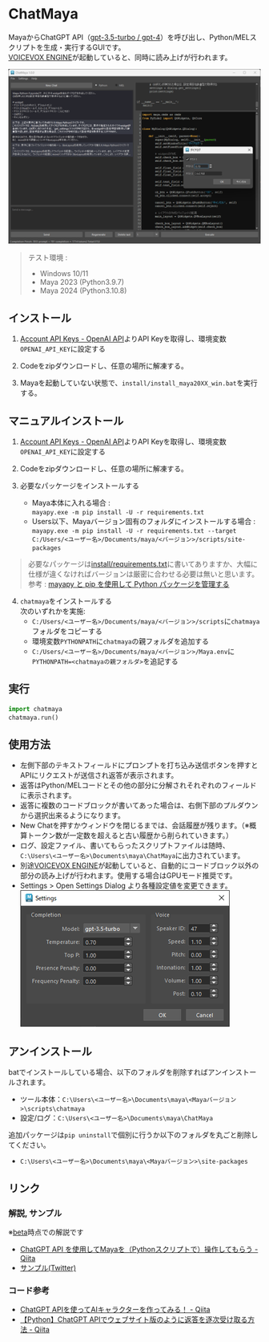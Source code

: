 # ChatMaya
MayaからChatGPT API（[gpt-3.5-turbo / gpt-4](https://platform.openai.com/docs/guides/chat)）を呼び出し、Python/MELスクリプトを生成・実行するGUIです。  
[VOICEVOX ENGINE](https://github.com/VOICEVOX/voicevox_engine)が起動していると、同時に読み上げが行われます。  

![example1](.images/example1.png)

> テスト環境 :
> * Windows 10/11
> * Maya 2023 (Python3.9.7)
> * Maya 2024 (Python3.10.8)

## インストール
1. [Account API Keys - OpenAI API](https://platform.openai.com/account/api-keys)よりAPI Keyを取得し、環境変数`OPENAI_API_KEY`に設定する  

2. Codeをzipダウンロードし、任意の場所に解凍する。

3. Mayaを起動していない状態で、`install/install_maya20XX_win.bat`を実行する。

## マニュアルインストール
1. [Account API Keys - OpenAI API](https://platform.openai.com/account/api-keys)よりAPI Keyを取得し、環境変数`OPENAI_API_KEY`に設定する  

2. Codeをzipダウンロードし、任意の場所に解凍する。

3. 必要なパッケージをインストールする
    * Maya本体に入れる場合 :  
    `mayapy.exe -m pip install -U -r requirements.txt`
    * Users以下、Mayaバージョン固有のフォルダにインストールする場合 :  
    `mayapy.exe -m pip install -U -r requirements.txt --target C:/Users/<ユーザー名>/Documents/maya/<バージョン>/scripts/site-packages`

> 必要なパッケージは[install/requirements.txt](install/requirements.txt)に書いてありますか、大幅に仕様が違くなければバージョンは厳密に合わせる必要は無いと思います。  
> 参考 : [mayapy と pip を使用して Python パッケージを管理する](https://help.autodesk.com/view/MAYAUL/2023/JPN/?guid=GUID-72A245EC-CDB4-46AB-BEE0-4BBBF9791627)

4. `chatmaya`をインストールする  
    次のいずれかを実施:
    * `C:/Users/<ユーザー名>/Documents/maya/<バージョン>/scripts`に`chatmaya`フォルダをコピーする
    * 環境変数`PYTHONPATH`に`chatmaya`の親フォルダを追加する
    * `C:/Users/<ユーザー名>/Documents/maya/<バージョン>/Maya.env`に`PYTHONPATH=<chatmayaの親フォルダ>`を追記する

## 実行
```python
import chatmaya
chatmaya.run()
```

## 使用方法
* 左側下部のテキストフィールドにプロンプトを打ち込み送信ボタンを押すとAPIにリクエストが送信され返答が表示されます。
* 返答はPython/MELコードとその他の部分に分解されそれぞれのフィールドに表示されます。
* 返答に複数のコードブロックが書いてあった場合は、右側下部のプルダウンから選択出来るようになります。
* New Chatを押すかウィンドウを閉じるまでは、会話履歴が残ります。（※概算トークン数が一定数を超えると古い履歴から削られていきます。）
* ログ、設定ファイル、書いてもらったスクリプトファイルは随時、`C:\Users\<ユーザー名>\Documents\maya\ChatMaya`に出力されています。
* 別途[VOICEVOX ENGINE](https://github.com/VOICEVOX/voicevox_engine)が起動していると、自動的にコードブロック以外の部分の読み上げが行われます。使用する場合はGPUモード推奨です。
* Settings > Open Settings Dialog より各種設定値を変更できます。  
    ![settings](.images/settings.png)

## アンインストール
batでインストールしている場合、以下のフォルダを削除すればアンインストールされます。  
* ツール本体：`C:\Users\<ユーザー名>\Documents\maya\<Mayaバージョン>\scripts\chatmaya`
* 設定/ログ：`C:\Users\<ユーザー名>\Documents\maya\ChatMaya`

追加パッケージは`pip uninstall`で個別に行うか以下のフォルダを丸ごと削除してください。
* `C:\Users\<ユーザー名>\Documents\maya\<Mayaバージョン>\site-packages`

## リンク
### 解説, サンプル
※[beta](https://github.com/akasaki1211/ChatGPT_Maya/tree/beta)時点での解説です
* [ChatGPT API を使用してMayaを（Pythonスクリプトで）操作してもらう - Qiita](https://qiita.com/akasaki1211/items/34d0f89e0ae2c6efaf48)
* [サンプル(Twitter)](https://twitter.com/akasaki1211/status/1632704327340150787)

### コード参考
* [ChatGPT APIを使ってAIキャラクターを作ってみる！ - Qiita](https://qiita.com/sakasegawa/items/db2cff79bd14faf2c8e0)
* [【Python】ChatGPT APIでウェブサイト版のように返答を逐次受け取る方法 - Qiita](https://qiita.com/Cartelet/items/cfc07fc499b6ebbc7dde)
